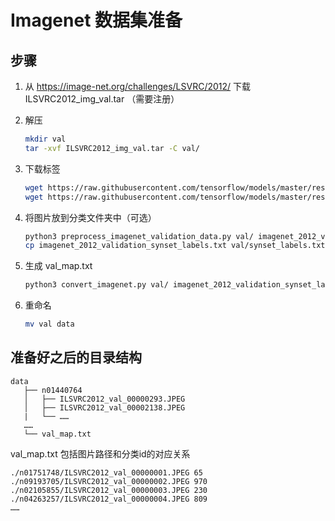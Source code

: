 # Imagenet 数据集准备
## 步骤
1. 从 https://image-net.org/challenges/LSVRC/2012/ 下载 ILSVRC2012_img_val.tar （需要注册）
2. 解压

    ```bash
    mkdir val
    tar -xvf ILSVRC2012_img_val.tar -C val/
    ```

3. 下载标签

    ```bash
    wget https://raw.githubusercontent.com/tensorflow/models/master/research/slim/datasets/imagenet_2012_validation_synset_labels.txt
    wget https://raw.githubusercontent.com/tensorflow/models/master/research/slim/datasets/imagenet_lsvrc_2015_synsets.txt
    ```

4. 将图片放到分类文件夹中（可选）

    ```bash
    python3 preprocess_imagenet_validation_data.py val/ imagenet_2012_validation_synset_labels.txt imagenet_lsvrc_2015_synsets.txt
    cp imagenet_2012_validation_synset_labels.txt val/synset_labels.txt
    ```

5. 生成 val_map.txt

    ```bash
    python3 convert_imagenet.py val/ imagenet_2012_validation_synset_labels.txt imagenet_lsvrc_2015_synsets.txt val/val_map.txt
    ```

6. 重命名

    ```bash
    mv val data
    ```

## 准备好之后的目录结构
```
data
   ├── n01440764
   │   ├── ILSVRC2012_val_00000293.JPEG
   │   ├── ILSVRC2012_val_00002138.JPEG
   |   └── ……
   ……
   └── val_map.txt
```

val_map.txt 包括图片路径和分类id的对应关系

```
./n01751748/ILSVRC2012_val_00000001.JPEG 65
./n09193705/ILSVRC2012_val_00000002.JPEG 970
./n02105855/ILSVRC2012_val_00000003.JPEG 230
./n04263257/ILSVRC2012_val_00000004.JPEG 809
……
```